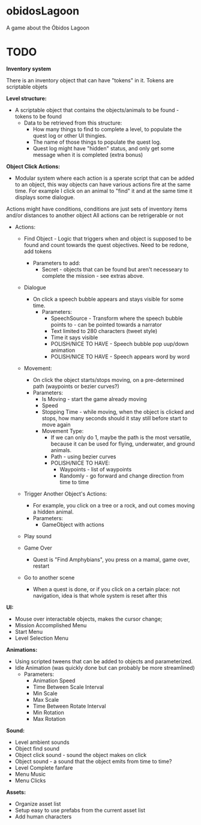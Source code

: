 # obidosLagoon
A game about the Óbidos Lagoon

# TODO
    
**Inventory system**

There is an inventory object that can have "tokens" in it.
Tokens are scriptable objets

**Level structure:**
- A scriptable object that contains the objects/animals to be found - tokens to be found
    - Data to be retrieved from this structure:
        - How many things to find to complete a level, to populate the quest log or other UI thingies.
        - The name of those things to populate the quest log.
        - Quest log might have "hidden" status, and only get some message when it is completed (extra bonus)

**Object Click Actions:**
- Modular system where each action is a sperate script that can be added to an object, this way objects can have various actions fire at the same time. For example I click on an animal to "find" it and at the same time it displays some dialogue.

Actions might have conditions, conditions are just sets of inventory items and/or distances to another object
All actions can be retrigerable or not

- Actions:
    - Find Object - Logic that triggers when and object is supposed to be found and count towards the quest objectives. Need to be redone, add tokens
        - Parameters to add:
            - Secret - objects that can be found but aren't necesseary to complete the mission - see extras above.
      
    - Dialogue
        - On click a speech bubble appears and stays visible for some time.
            - Parameters:
                - SpeechSource - Transform where the speech bubble points to - can be pointed towards a narrator
                - Text limited to 280 characters (tweet style)
                - Time it says visible
                - POLISH/NICE TO HAVE - Speech bubble pop uup/down animation
                - POLISH/NICE TO HAVE - Speech appears word by word
             
    - Movement:
        - On click the object starts/stops moving, on a pre-determined path (waypoints or bezier curves?)
        - Parameters:
            - Is Moving - start the game already moving
            - Speed
            - Stopping Time - while moving, when the object is clicked and stops, how many seconds should it stay still before start to move again
            - Movement Type:
                - If we can only do 1, maybe the path is the most versatile, because it can be used for flying, underwater, and ground animals.
                - Path - using bezier curves
                - POLISH/NICE TO HAVE:
                    - Waypoints - list of waypoints
                    - Randomly - go forward and change direction from time to time

    - Trigger Another Object's Actions:
        - For example, you click on a tree or a rock, and out comes moving a hidden animal.
        - Parameters:
            - GameObject with actions
    - Play sound
    - Game Over
      - Quest is "Find Amphybians", you press on a mamal, game over, restart
    - Go to another scene
      - When a quest is done, or if you click on a certain place: not navigation, idea is that whole system is reset after this
         
**UI:**
- Mouse over interactable objects, makes the cursor change;
- Mission Accomplished Menu 
- Start Menu
- Level Selection Menu

**Animations:**
- Using scripted tweens that can be added to objects and parameterized.
- Idle Animation (was quickly done but can probably be more streamlined)
    - Parameters:
        - Animation Speed
        - Time Between Scale Interval
        - Min Scale
        - Max Scale
        - Time Between Rotate Interval
        - Min Rotation
        - Max Rotation

**Sound:**
- Level ambient sounds
- Object find sound
- Object click sound - sound the object makes on click
- Object sound - a sound that the object emits from time to time?
- Level Complete fanfare
- Menu Music
- Menu Clicks

**Assets:**
- Organize asset list
- Setup easy to use prefabs from the current asset list
- Add human characters
